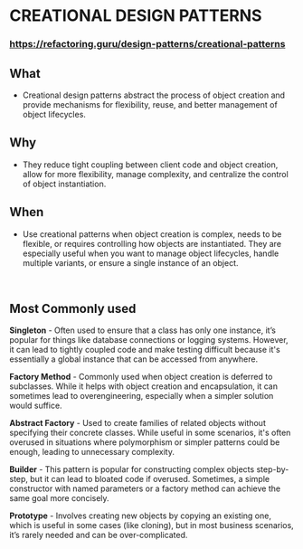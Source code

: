 # CREATIONAL DESIGN PATTERNS

### https://refactoring.guru/design-patterns/creational-patterns

## **What**

- Creational design patterns abstract the process of object creation and provide mechanisms for flexibility, reuse, and better management of object lifecycles.

## **Why**

- They reduce tight coupling between client code and object creation, allow for more flexibility, manage complexity, and centralize the control of object instantiation.

## **When**

- Use creational patterns when object creation is complex, needs to be flexible, or requires controlling how objects are instantiated. They are especially useful when you want to manage object lifecycles, handle multiple variants, or ensure a single instance of an object.


<br/>


## Most Commonly used

**Singleton** - Often used to ensure that a class has only one instance, it’s popular for things like database connections or logging systems. However, it can lead to tightly coupled code and make testing difficult because it's essentially a global instance that can be accessed from anywhere.

**Factory Method** - Commonly used when object creation is deferred to subclasses. While it helps with object creation and encapsulation, it can sometimes lead to overengineering, especially when a simpler solution would suffice.

**Abstract Factory** - Used to create families of related objects without specifying their concrete classes. While useful in some scenarios, it's often overused in situations where polymorphism or simpler patterns could be enough, leading to unnecessary complexity.

**Builder** - This pattern is popular for constructing complex objects step-by-step, but it can lead to bloated code if overused. Sometimes, a simple constructor with named parameters or a factory method can achieve the same goal more concisely.

**Prototype** - Involves creating new objects by copying an existing one, which is useful in some cases (like cloning), but in most business scenarios, it’s rarely needed and can be over-complicated.